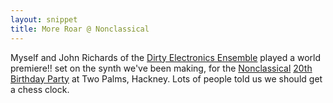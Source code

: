 ```yaml
---
layout: snippet
title: More Roar @ Nonclassical
---
```


Myself and John Richards of the [Dirty Electronics Ensemble](https://www.dirtyelectronics.org/) played a world premiere!! set on the synth we've been making, for the [Nonclassical](https://www.nonclassical.co.uk/) [20th Birthday Party](https://www.nonclassical.co.uk/events/20th-birthday-party) at Two Palms, Hackney. Lots of people told us we should get a chess clock.